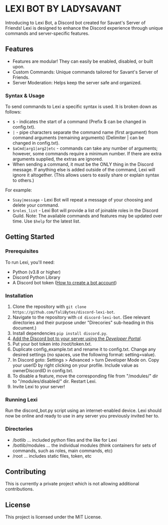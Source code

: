 # LEXI BOT BY LADYSAVANT

Introducing to Lexi Bot, a Discord bot created for Savant's Server of Friends! Lexi is designed to enhance the Discord experience through unique commands and server-specific features.

## Features

- Features are modular! They can easily be enabled, disabled, or built upon.
- Custom Commands: Unique commands tailored for Savant's Server of Friends.
- Server Moderation: Helps keep the server safe and organized.

### Syntax & Usage

To send commands to Lexi a specific syntax is used. It is broken down as follows:

- `$` - indicates the start of a command (Prefix $ can be changed in config.txt).
- `|` - pipe characters separate the command name (first argument) from command arguments (remaining arguments) (Delimiter | can be changed in config.txt).
- `$aCmd|arg1|arg2|etc` - commands can take any number of arguments; however, some commands require a minimum number. If there are extra arguments supplied, the extras are ignored.
- When sending a command, it must be the ONLY thing in the Discord message. If anything else is added outside of the command, Lexi will ignore it altogether. (This allows users to easily share or explain syntax to others.)

For example:

- `Ssay|message` - Lexi Bot will repeat a message of your choosing and delete your command.
- `$roles_list` - Lexi Bot will provide a list of joinable roles in the Discord Guild.
Note: The available commands and features may be updated over time. Use `$help` for the latest list.

## Getting Started

### Prerequisites

To run Lexi, you'll need:

- Python (v3.8 or higher)
- Discord Python Library
- A Discord bot token ([How to create a bot account](https://discordpy.readthedocs.io/en/stable/discord.html))

### Installation

1. Clone the repository with `git clone https://github.com/TaliBytes/discord-lexi-bot`.
2. Navigate to the repository with `cd discord-lexi-bot`. (See relevant directories and their purpose under "Direcories" sub-heading in this document.)
3. Install dependencies `pip install discord.py`.
4. [Add the Discord bot to your server using the *Developer Portal*](https://realpython.com/how-to-make-a-discord-bot-python/#how-to-make-a-discord-bot-in-the-developer-portal).
5. Put your bot token into /root/token.txt.
6. Duplicate config_example.txt and rename it to config.txt. Change any desired settings (no spaces, use the following format: setting=value).
7. In Discord goto: Settings > Advanced > turn Developer Mode on. Copy your userID by right clicking on your profile. Include value as ownerDiscordID in config.txt.
8. To disable a feature, move the corresponding file from "/modules/" dir to "/modules/disabled/" dir. Restart Lexi.
9. Invite Lexi to your server!

### Running Lexi

Run the discord_bot.py script using an internet-enabled device.
Lexi should now be online and ready to use in any server you previously invited her to.

### Directories

- /botlib ... included python files and the like for Lexi
- /botlib/modules ... the individual modules (think containers for sets of commands, such as roles, main commands, etc)
- /root ... includes static files, token, etc

## Contributing

This is currently a private project which is not allowing additional contributions.

## License

This project is licensed under the MIT License.
